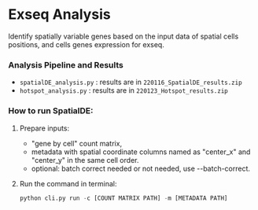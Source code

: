 # Exseq Analysis
Identify spatially variable genes based on the input data of spatial cells positions, and cells genes expression for exseq.

### Analysis Pipeline and Results
- `spatialDE_analysis.py` : results are in `220116_SpatialDE_results.zip`
- `hotspot_analysis.py` : results are in `220123_Hotspot_results.zip`


### How to run SpatialDE:
1. Prepare inputs: 
    - "gene by cell" count matrix,
    -  metadata with spatial coordinate columns named as "center_x" and "center_y" in the same cell order.
    - optional: batch correct needed or not needed, use --batch-correct.
    
2. Run the command in terminal:
    ```python
    python cli.py run -c [COUNT MATRIX PATH] -m [METADATA PATH]
    ```
